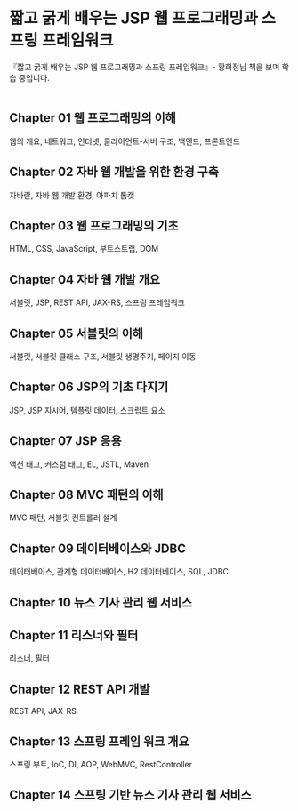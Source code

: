 # 짧고 굵게 배우는 JSP 웹 프로그래밍과 스프링 프레임워크
『짧고 굵게 배우는 JSP 웹 프로그래밍과 스프링 프레임워크』- 황희정님 책을 보며 학습 중입니다.<br />
<br />
## Chapter 01 웹 프로그래밍의 이해
웹의 개요, 네트워크, 인터넷, 클라이언트-서버 구조, 백엔드, 프론트엔드
## Chapter 02 자바 웹 개발을 위한 환경 구축
자바란, 자바 웹 개발 환경, 아파치 톰캣
## Chapter 03 웹 프로그래밍의 기초
HTML, CSS, JavaScript, 부트스트랩, DOM
## Chapter 04 자바 웹 개발 개요
서블릿, JSP, REST API, JAX-RS, 스프링 프레임워크
## Chapter 05 서블릿의 이해
서블릿, 서블릿 클래스 구조, 서블릿 생명주기, 페이지 이동
## Chapter 06 JSP의 기초 다지기
JSP, JSP 지시어, 템플릿 데이터, 스크립트 요소
## Chapter 07 JSP 응용
액션 태그, 커스텀 태그, EL, JSTL, Maven
## Chapter 08 MVC 패턴의 이해
MVC 패턴, 서블릿 컨트롤러 설계
## Chapter 09 데이터베이스와 JDBC
데이터베이스, 관계형 데이터베이스, H2 데이터베이스, SQL, JDBC
## Chapter 10 뉴스 기사 관리 웹 서비스
## Chapter 11 리스너와 필터
리스너, 필터
## Chapter 12 REST API 개발
REST API, JAX-RS
## Chapter 13 스프링 프레임 워크 개요
스프링 부트, IoC, DI, AOP, WebMVC, RestController
## Chapter 14 스프링 기반 뉴스 기사 관리 웹 서비스

